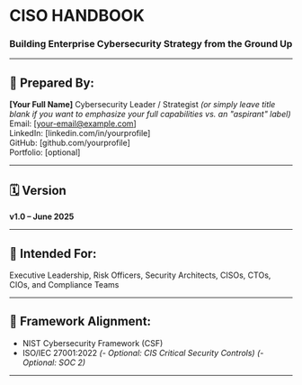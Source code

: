 # CISO HANDBOOK

### Building Enterprise Cybersecurity Strategy from the Ground Up

---

## 👤 Prepared By:
**[Your Full Name]** Cybersecurity Leader / Strategist  *(or simply leave title blank if you want to emphasize your full capabilities vs. an "aspirant" label)*
Email: [your-email@example.com]  
LinkedIn: [linkedin.com/in/yourprofile]  
GitHub: [github.com/yourprofile]  
Portfolio: [optional]

---

## 🗓️ Version
**v1.0 – June 2025**

---

## 🏢 Intended For:
Executive Leadership, Risk Officers, Security Architects, CISOs, CTOs, CIOs, and Compliance Teams

---

## 🧭 Framework Alignment:
- NIST Cybersecurity Framework (CSF)
- ISO/IEC 27001:2022
*(- Optional: CIS Critical Security Controls)*
*(- Optional: SOC 2)*

---
